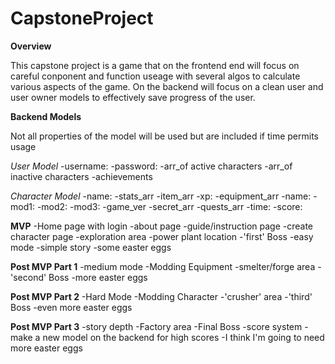 # CapstoneProject

**Overview**

This capstone project is a game that on the frontend end will focus on careful conponent and function useage with several algos to calculate various aspects of the game. On the backend will focus on a clean user and user owner models to effectively save progress of the user.

**Backend Models**

Not all properties of the model will be used but are included if time permits usage

*User Model*
-username:
-password:
-arr_of active characters
-arr_of inactive characters
-achievements

*Character Model*
-name:
-stats_arr
-item_arr
-xp:
-equipment_arr
  -name:
  -mod1:
  -mod2:
  -mod3:
 -game_ver
 -secret_arr
 -quests_arr
 -time:
 -score:
 
 **MVP**
 -Home page with login
 -about page
 -guide/instruction page
 -create character page
 -exploration area
 -power plant location
 -'first' Boss
 -easy mode
 -simple story
 -some easter eggs
 
 **Post MVP Part 1**
 -medium mode
 -Modding Equipment
 -smelter/forge area
 -'second' Boss
 -more easter eggs
 
 **Post MVP Part 2**
 -Hard Mode
 -Modding Character
 -'crusher' area
 -'third' Boss
 -even more easter eggs
 
 **Post MVP Part 3**
 -story depth
 -Factory area
 -Final Boss
 -score system
 -make a new model on the backend for high scores
 -I think I'm going to need more easter eggs
